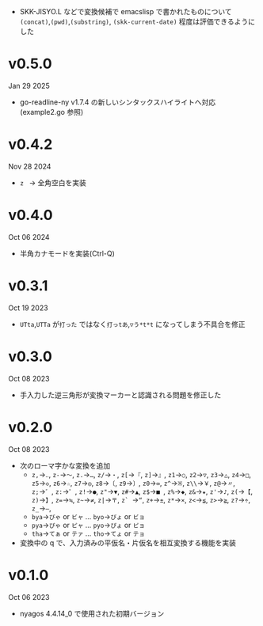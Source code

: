 - SKK-JISYO.L などで変換候補で emacslisp で書かれたものについて `(concat)`,`(pwd)`,`(substring)`, `(skk-current-date)` 程度は評価できるようにした

v0.5.0
======
Jan 29 2025

- go-readline-ny v1.7.4 の新しいシンタックスハイライトへ対応 (example2.go 参照)

v0.4.2
======
Nov 28 2024

- `z ` → 全角空白を実装

v0.4.0
======
Oct 06 2024

- 半角カナモードを実装(Ctrl-Q)

v0.3.1
======
Oct 19 2023

- `UTta`,`UTTa` が`打った` ではなく`打っtあ`,`▽う*t*t` になってしまう不具合を修正

v0.3.0
======
Oct 08 2023

- 手入力した逆三角形が変換マーカーと認識される問題を修正した

v0.2.0
======
Oct 08 2023

- 次のローマ字かな変換を追加
    - `z,`→`‥`, `z-`→`～`, `z.`→`…`, `z/`→`・`, `z[`→`『`, `z]`→`』`,
        `z1`→`○`, `z2`→`▽`, `z3`→`△`, `z4`→`□`, `z5`→`◇`,
        `z6`→`☆`, `z7`→`◎`, `z8`→`〔`, `z9`→`〕`, `z0`→`∞`,
        `z^`→`※`, `z\\`→`￥`, `z@`→`〃`, `z;`→`゛`, `z:`→`゜`,
        `z!`→`●`, `z"`→`▼`, `z#`→`▲`, `z$`→`■ `, `z%`→`◆`,
        `z&`→`★`, `z'`→`♪`, `z(`→`【`, `z)`→`】`, `z=`→`≒`,
        `z~`→`≠`, `z|`→`〒`, ``z` ``→`“`, `z+`→`±`, `z*`→`×`,
        `z<`→`≦`, `z>`→`≧`, `z?`→`÷`, `z_`→`―`,
    - `bya`→`びゃ` or `ビャ` ... `byo`→`びょ` or `ビョ`
    - `pya`→`ぴゃ` or `ピャ` ... `pyo`→`ぴょ` or `ピョ`
    - `tha`→`てぁ` or `テァ` ... `tho`→`てょ` or `テョ`
- 変換中の q で、入力済みの平仮名・片仮名を相互変換する機能を実装

v0.1.0
======
Oct 06 2023

- nyagos 4.4.14\_0 で使用された初期バージョン
